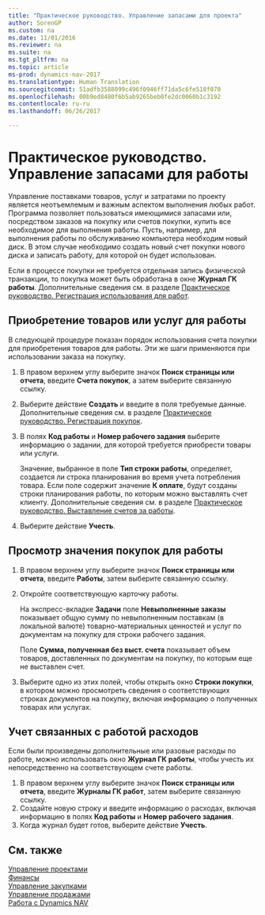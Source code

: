 ```yaml
---
title: "Практическое руководство. Управление запасами для проекта"
author: SorenGP
ms.custom: na
ms.date: 11/01/2016
ms.reviewer: na
ms.suite: na
ms.tgt_pltfrm: na
ms.topic: article
ms-prod: dynamics-nav-2017
ms.translationtype: Human Translation
ms.sourcegitcommit: 51adfb3588099c496f0946ff71da5c6fe518f070
ms.openlocfilehash: 00b9ed8480f6b5ab9265beb0fe2dc0060b1c3192
ms.contentlocale: ru-ru
ms.lasthandoff: 06/26/2017

---
```


# <a name="how-to-manage-job-supplies"></a>Практическое руководство. Управление запасами для работы
Управление поставками товаров, услуг и затратами по проекту является неотъемлемым и важным аспектом выполнения любых работ. Программа позволяет пользоваться имеющимися запасами или, посредством заказов на покупку или счетов покупки, купить все необходимое для выполнения работы. Пусть, например, для выполнения работы по обслуживанию компьютера необходим новый диск. В этом случае необходимо создать новый счет покупки нового диска и записать работу, для которой он будет использован.

Если в процессе покупки не требуется отдельная запись физической транзакции, то покупка может быть обработана в окне **Журнал ГК работы**. Дополнительные сведения см. в разделе [Практическое руководство. Регистрация использования для работ](projects-how-record-job-usage.md).

## <a name="to-purchase-items-or-services-for-a-job"></a>Приобретение товаров или услуг для работы
В следующей процедуре показан порядок использования счета покупки для приобретения товаров для работы. Эти же шаги применяются при использовании заказа на покупку.  

1. В правом верхнем углу выберите значок **Поиск страницы или отчета**, введите **Счета покупок**, а затем выберите связанную ссылку.  
2. Выберите действие **Создать** и введите в поля требуемые данные. Дополнительные сведения см. в разделе [Практическое руководство. Регистрация покупок](purchasing-how-record-purchases.md).
3. В полях **Код работы** и **Номер рабочего задания** выберите информацию о задании, для которой требуется приобрести товары или услуги.  

    Значение, выбранное в поле **Тип строки работы**, определяет, создается ли строка планирования во время учета потребления товара. Если поле содержит значение **К оплате**, будут созданы строки планирования работы, по которым можно выставлять счет клиенту. Дополнительные сведения см. в разделе [Практическое руководство. Выставление счетов за работы](projects-how-invoice-jobs.md).

4. Выберите действие **Учесть**.

## <a name="to-view-the-value-of-purchases-for-a-job"></a>Просмотр значения покупок для работы  

1. В правом верхнем углу выберите значок **Поиск страницы или отчета**, введите **Работы**, затем выберите связанную ссылку.
2. Откройте соответствующую карточку работы.

    На экспресс-вкладке **Задачи** поле **Невыполненные заказы** показывает общую сумму по невыполненным поставкам (в локальной валюте) товарно-материальных ценностей и услуг по документам на покупку для строки рабочего задания.  

    Поле **Сумма, полученная без выст. счета** показывает объем товаров, доставленных по документам на покупку, по которым еще не выставлен счет.  

3. Выберите одно из этих полей, чтобы открыть окно **Строки покупки**, в котором можно просмотреть сведения о соответствующих строках документов на покупку, включая информацию о полученных товарах или услугах.

## <a name="to-post-a-job-related-expense"></a>Учет связанных с работой расходов  
Если были произведены дополнительные или разовые расходы по работе, можно использовать окно **Журнал ГК работы**, чтобы учесть их непосредственно на соответствующем счете работы.

1. В правом верхнем углу выберите значок **Поиск страницы или отчета**, введите **Журналы ГК работ**, затем выберите связанную ссылку.  
2. Создайте новую строку и введите информацию о расходах, включая информацию в полях **Код работы** и **Номер рабочего задания**.  
3. Когда журнал будет готов, выберите действие **Учесть**.


## <a name="see-also"></a>См. также
[Управление проектами](projects-manage-projects.md)  
[Финансы](finance-setup.md)  
[Управление закупками](purchasing-manage-purchasing.md)         
[Управление продажами](sales-manage-sales.md)      
[Работа с Dynamics NAV](ui-work-product.md)  

